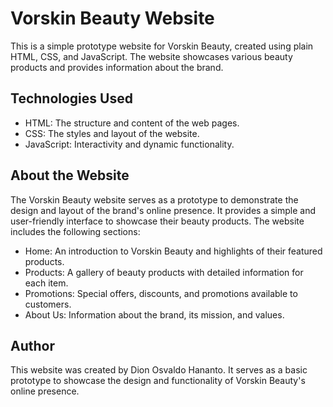 # Vorskin Beauty Website

This is a simple prototype website for Vorskin Beauty, created using plain HTML, CSS, and JavaScript. The website showcases various beauty products and provides information about the brand.

## Technologies Used
- HTML: The structure and content of the web pages.
- CSS: The styles and layout of the website.
- JavaScript: Interactivity and dynamic functionality.

## About the Website
The Vorskin Beauty website serves as a prototype to demonstrate the design and layout of the brand's online presence. It provides a simple and user-friendly interface to showcase their beauty products. The website includes the following sections:

- Home: An introduction to Vorskin Beauty and highlights of their featured products.
- Products: A gallery of beauty products with detailed information for each item.
- Promotions: Special offers, discounts, and promotions available to customers.
- About Us: Information about the brand, its mission, and values.

## Author
This website was created by Dion Osvaldo Hananto. It serves as a basic prototype to showcase the design and functionality of Vorskin Beauty's online presence.